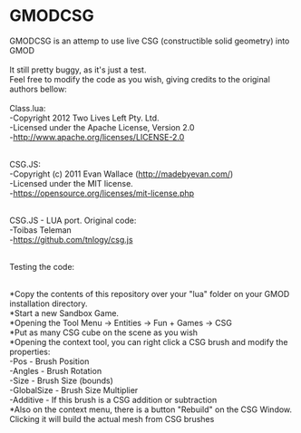 # GMODCSG

GMODCSG is an attemp to use live CSG (constructible solid geometry) into GMOD<br/><br/>
It still pretty buggy, as it's just a test.<br/>
Feel free to modify the code as you wish, giving credits to the original authors bellow:
<br/><br/>
Class.lua:<br/>
-Copyright 2012 Two Lives Left Pty. Ltd.<br/>
-Licensed under the Apache License, Version 2.0<br/>
-http://www.apache.org/licenses/LICENSE-2.0<br/><br/>

CSG.JS:<br/>
-Copyright (c) 2011 Evan Wallace (http://madebyevan.com/)<br/>
-Licensed under the MIT license.<br/>
-https://opensource.org/licenses/mit-license.php<br/><br/>

CSG.JS - LUA port. Original code:<br/>
-Toibas Teleman<br/>
-https://github.com/tnlogy/csg.js<br/><br/>

Testing the code:<br/><br/>

*Copy the contents of this repository over your "lua" folder on your
GMOD installation directory.<br/>
*Start a new Sandbox Game.<br/>
*Opening the Tool Menu -> Entities -> Fun + Games -> CSG<br/>
*Put as many CSG cube on the scene as you wish<br/>
*Opening the context tool, you can right click a CSG brush and modify the properties:<br/>
  -Pos - Brush Position<br/>
  -Angles - Brush Rotation<br/>
  -Size - Brush Size (bounds)<br/>
  -GlobalSize - Brush Size Multiplier<br/>
  -Additive - If this brush is a CSG addition or subtraction<br/>
*Also on the context menu, there is a button "Rebuild" on the CSG Window. Clicking it will build the actual mesh from CSG brushes

